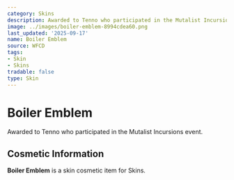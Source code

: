 ```yaml
---
category: Skins
description: Awarded to Tenno who participated in the Mutalist Incursions event.
image: ../images/boiler-emblem-8994cdea60.png
last_updated: '2025-09-17'
name: Boiler Emblem
source: WFCD
tags:
- Skin
- Skins
tradable: false
type: Skin
---
```


# Boiler Emblem

Awarded to Tenno who participated in the Mutalist Incursions event.

## Cosmetic Information

**Boiler Emblem** is a skin cosmetic item for Skins.


